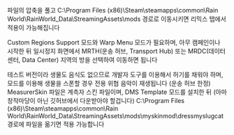 파일의 압축을 풀고 C:\Program Files (x86)\Steam\steamapps\common\Rain World\RainWorld_Data\StreamingAssets\mods 경로로 이동시키면 리믹스 탭에서 적용이 가능해집니다

Custom Regions Support 모드와 Warp Menu 모드가 필요하며, 아무 캠페인이나 시작한 뒤 일시정지 화면에서 MRTH(운송 허브, Transport Hub) 또는 MRDC(데이터 센터, Data Center) 지역의 방을 선택하여 이동하면 됩니다

테스트 버전이라 생물도 음식도 없으므로 개발자 도구를 이용해서 허기를 채워야 하며, 모드를 이용해 생물을 스폰할 경우 전용 위협 음악이 재생됩니다 (운송 허브 한정)
MeasurerSkin 파일은 계측자 스킨 파일이며, DMS Template 모드를 설치한 뒤 (아마 창작마당이 아닌 깃허브에서 다운받아야 할겁니다) C:\Program Files (x86)\Steam\steamapps\common\Rain World\RainWorld_Data\StreamingAssets\mods\myskinmod\dressmyslugcat 경로에 파일을 옮기면 적용 가능합니다
